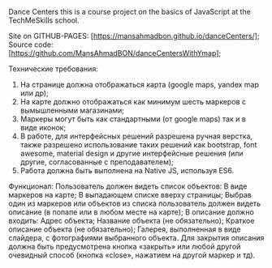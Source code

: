 Dance Centers this is a course project on the basics of JavaScript at the TechMeSkills school.

Site on GITHUB-PAGES: [https://mansahmadbon.github.io/danceCenters/];
Source code: [https://github.com/MansAhmadBON/danceCentersWithYmap];

Технические требования: 
1) На странице должна отображаться карта (google maps, yandex map или др);
2) На карте должно отображаться как минимум шесть маркеров с вымышленными магазинами;
3) Маркеры могут быть как стандартными (от google maps) так и в виде иконок;
4) В работе, для интерфейсных решений разрешена ручная верстка, также разрешено использование таких решений как bootstrap, font awesome, material design и другие интерфейсные решения (или другие, согласованные с преподавателем);
5) Работа должна быть выполнена на Native JS, используя ES6.


Функционал:
Пользователь должен видеть список объектов:
    В виде маркеров на карте;
    В выпадающем списке вверху страницы;
    Выбрав один из маркеров или объектов из списка пользователь должен видеть описание (в попапе или в любом месте на карте);
В описание должно входить:
    Адрес объекта;
    Название объекта (не обязательно);
    Краткое описание объекта (не обязательно);
    Галерея, выполненная в виде слайдера, с фотографиями выбранного объекта.
    Для закрытия описания должна быть предусмотрена кнопка «закрыть» или любой другой очевидный способ (кнопка «close», нажатием на другой маркер и тд).

